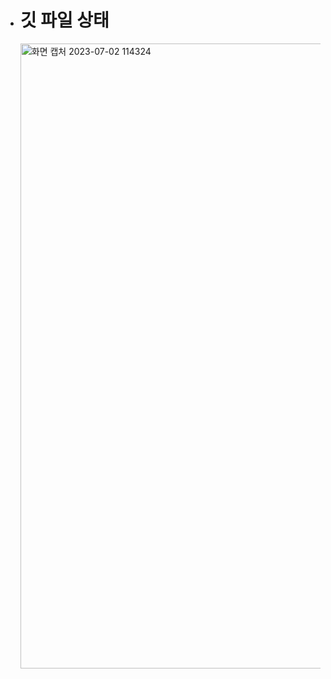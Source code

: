 - # 깃 파일 상태
    <img width="1000" alt="화면 캡처 2023-07-02 114324" src="https://github.com/heeeeeseok/study/assets/98393795/47a9a82a-1597-45b8-b0cf-45b926394409">


  
